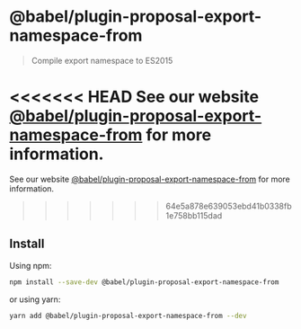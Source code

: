 # @babel/plugin-proposal-export-namespace-from

> Compile export namespace to ES2015

<<<<<<< HEAD
See our website [@babel/plugin-proposal-export-namespace-from](https://babeljs.io/docs/en/next/babel-plugin-proposal-export-namespace-from.html) for more information.
=======
See our website [@babel/plugin-proposal-export-namespace-from](https://babeljs.io/docs/en/babel-plugin-proposal-export-namespace-from) for more information.
>>>>>>> 64e5a878e639053ebd41b0338fb1e758bb115dad

## Install

Using npm:

```sh
npm install --save-dev @babel/plugin-proposal-export-namespace-from
```

or using yarn:

```sh
yarn add @babel/plugin-proposal-export-namespace-from --dev
```
